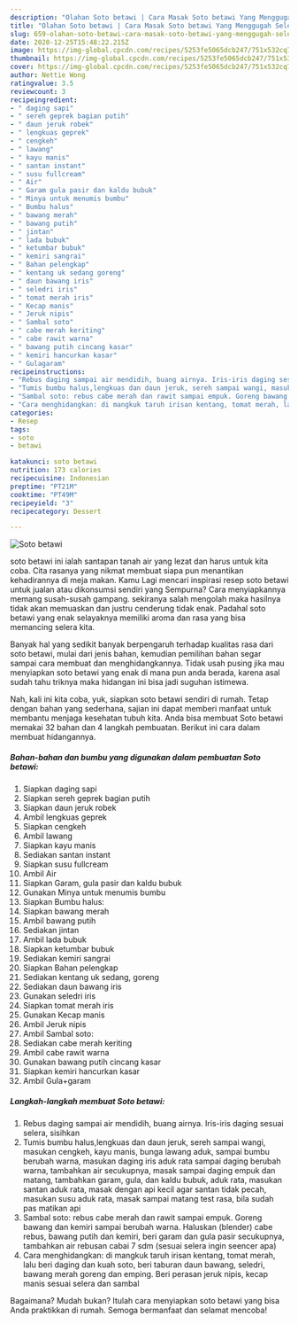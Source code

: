```yaml
---
description: "Olahan Soto betawi | Cara Masak Soto betawi Yang Menggugah Selera"
title: "Olahan Soto betawi | Cara Masak Soto betawi Yang Menggugah Selera"
slug: 659-olahan-soto-betawi-cara-masak-soto-betawi-yang-menggugah-selera
date: 2020-12-25T15:48:22.215Z
image: https://img-global.cpcdn.com/recipes/5253fe5065dcb247/751x532cq70/soto-betawi-foto-resep-utama.jpg
thumbnail: https://img-global.cpcdn.com/recipes/5253fe5065dcb247/751x532cq70/soto-betawi-foto-resep-utama.jpg
cover: https://img-global.cpcdn.com/recipes/5253fe5065dcb247/751x532cq70/soto-betawi-foto-resep-utama.jpg
author: Nettie Wong
ratingvalue: 3.5
reviewcount: 3
recipeingredient:
- " daging sapi"
- " sereh geprek bagian putih"
- " daun jeruk robek"
- " lengkuas geprek"
- " cengkeh"
- " lawang"
- " kayu manis"
- " santan instant"
- " susu fullcream"
- " Air"
- " Garam gula pasir dan kaldu bubuk"
- " Minya untuk menumis bumbu"
- " Bumbu halus"
- " bawang merah"
- " bawang putih"
- " jintan"
- " lada bubuk"
- " ketumbar bubuk"
- " kemiri sangrai"
- " Bahan pelengkap"
- " kentang uk sedang goreng"
- " daun bawang iris"
- " seledri iris"
- " tomat merah iris"
- " Kecap manis"
- " Jeruk nipis"
- " Sambal soto"
- " cabe merah keriting"
- " cabe rawit warna"
- " bawang putih cincang kasar"
- " kemiri hancurkan kasar"
- " Gulagaram"
recipeinstructions:
- "Rebus daging sampai air mendidih, buang airnya. Iris-iris daging sesuai selera, sisihkan"
- "Tumis bumbu halus,lengkuas dan daun jeruk, sereh sampai wangi, masukan cengkeh, kayu manis, bunga lawang aduk, sampai bumbu berubah warna, masukan daging iris aduk rata sampai daging berubah warna, tambahkan air secukupnya, masak sampai daging empuk dan matang, tambahkan garam, gula, dan kaldu bubuk, aduk rata, masukan santan aduk rata, masak dengan api kecil agar santan tidak pecah, masukan susu aduk rata, masak sampai matang test rasa, bila sudah pas matikan api"
- "Sambal soto: rebus cabe merah dan rawit sampai empuk. Goreng bawang dan kemiri sampai berubah warna. Haluskan (blender) cabe rebus, bawang putih dan kemiri, beri garam dan gula pasir secukupnya, tambahkan air rebusan cabai 7 sdm (sesuai selera ingin seencer apa)"
- "Cara menghidangkan: di mangkuk taruh irisan kentang, tomat merah, lalu beri daging dan kuah soto, beri taburan daun bawang, seledri, bawang merah goreng dan emping. Beri perasan jeruk nipis, kecap manis sesuai selera dan sambal"
categories:
- Resep
tags:
- soto
- betawi

katakunci: soto betawi 
nutrition: 173 calories
recipecuisine: Indonesian
preptime: "PT21M"
cooktime: "PT49M"
recipeyield: "3"
recipecategory: Dessert

---
```



![Soto betawi](https://img-global.cpcdn.com/recipes/5253fe5065dcb247/751x532cq70/soto-betawi-foto-resep-utama.jpg)


soto betawi ini ialah santapan tanah air yang lezat dan harus untuk kita coba. Cita rasanya yang nikmat membuat siapa pun menantikan kehadirannya di meja makan.
Kamu Lagi mencari inspirasi resep soto betawi untuk jualan atau dikonsumsi sendiri yang Sempurna? Cara menyiapkannya memang susah-susah gampang. sekiranya salah mengolah maka hasilnya tidak akan memuaskan dan justru cenderung tidak enak. Padahal soto betawi yang enak selayaknya memiliki aroma dan rasa yang bisa memancing selera kita.



Banyak hal yang sedikit banyak berpengaruh terhadap kualitas rasa dari soto betawi, mulai dari jenis bahan, kemudian pemilihan bahan segar sampai cara membuat dan menghidangkannya. Tidak usah pusing jika mau menyiapkan soto betawi yang enak di mana pun anda berada, karena asal sudah tahu triknya maka hidangan ini bisa jadi suguhan istimewa.


Nah, kali ini kita coba, yuk, siapkan soto betawi sendiri di rumah. Tetap dengan bahan yang sederhana, sajian ini dapat memberi manfaat untuk membantu menjaga kesehatan tubuh kita. Anda bisa membuat Soto betawi memakai 32 bahan dan 4 langkah pembuatan. Berikut ini cara dalam membuat hidangannya.

<!--inarticleads1-->

##### Bahan-bahan dan bumbu yang digunakan dalam pembuatan Soto betawi:

1. Siapkan  daging sapi
1. Siapkan  sereh geprek bagian putih
1. Siapkan  daun jeruk robek
1. Ambil  lengkuas geprek
1. Siapkan  cengkeh
1. Ambil  lawang
1. Siapkan  kayu manis
1. Sediakan  santan instant
1. Siapkan  susu fullcream
1. Ambil  Air
1. Siapkan  Garam, gula pasir dan kaldu bubuk
1. Gunakan  Minya untuk menumis bumbu
1. Siapkan  Bumbu halus:
1. Siapkan  bawang merah
1. Ambil  bawang putih
1. Sediakan  jintan
1. Ambil  lada bubuk
1. Siapkan  ketumbar bubuk
1. Sediakan  kemiri sangrai
1. Siapkan  Bahan pelengkap
1. Sediakan  kentang uk sedang, goreng
1. Sediakan  daun bawang iris
1. Gunakan  seledri iris
1. Siapkan  tomat merah iris
1. Gunakan  Kecap manis
1. Ambil  Jeruk nipis
1. Ambil  Sambal soto:
1. Sediakan  cabe merah keriting
1. Ambil  cabe rawit warna
1. Gunakan  bawang putih cincang kasar
1. Siapkan  kemiri hancurkan kasar
1. Ambil  Gula+garam




<!--inarticleads2-->

##### Langkah-langkah membuat Soto betawi:

1. Rebus daging sampai air mendidih, buang airnya. Iris-iris daging sesuai selera, sisihkan
1. Tumis bumbu halus,lengkuas dan daun jeruk, sereh sampai wangi, masukan cengkeh, kayu manis, bunga lawang aduk, sampai bumbu berubah warna, masukan daging iris aduk rata sampai daging berubah warna, tambahkan air secukupnya, masak sampai daging empuk dan matang, tambahkan garam, gula, dan kaldu bubuk, aduk rata, masukan santan aduk rata, masak dengan api kecil agar santan tidak pecah, masukan susu aduk rata, masak sampai matang test rasa, bila sudah pas matikan api
1. Sambal soto: rebus cabe merah dan rawit sampai empuk. Goreng bawang dan kemiri sampai berubah warna. Haluskan (blender) cabe rebus, bawang putih dan kemiri, beri garam dan gula pasir secukupnya, tambahkan air rebusan cabai 7 sdm (sesuai selera ingin seencer apa)
1. Cara menghidangkan: di mangkuk taruh irisan kentang, tomat merah, lalu beri daging dan kuah soto, beri taburan daun bawang, seledri, bawang merah goreng dan emping. Beri perasan jeruk nipis, kecap manis sesuai selera dan sambal




Bagaimana? Mudah bukan? Itulah cara menyiapkan soto betawi yang bisa Anda praktikkan di rumah. Semoga bermanfaat dan selamat mencoba!
